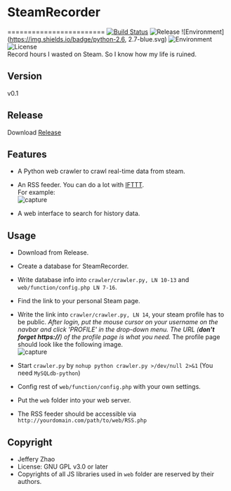 # SteamRecorder
========================
[![Build Status](https://travis-ci.org/zeruniverse/SteamRecorder.svg?branch=master)](https://travis-ci.org/zeruniverse/SteamRecorder)
![Release](https://img.shields.io/github/release/zeruniverse/SteamRecorder.svg)
![Environment](https://img.shields.io/badge/python-2.6, 2.7-blue.svg)
![Environment](https://img.shields.io/badge/PHP-5.2+-blue.svg)
![License](https://img.shields.io/github/license/zeruniverse/SteamRecorder.svg)  
Record hours I wasted on Steam. So I know how my life is ruined.

## Version  
v0.1  
   
## Release  
Download [Release](https://github.com/zeruniverse/SteamRecorder/releases/latest)  
  
## Features  
+ A Python web crawler to crawl real-time data from steam.    
+ An RSS feeder. You can do a lot with [IFTTT](https://ifttt.com/).    
  For example:  
  ![capture](https://cloud.githubusercontent.com/assets/4648756/16863169/e991d118-4a04-11e6-8c3f-afae04e7cb1b.PNG)
  
+ A web interface to search for history data.  
  
## Usage
+ Download from Release.  
+ Create a database for SteamRecorder.  
+ Write database info into `crawler/crawler.py, LN 10-13` and `web/function/config.php LN 7-16`.
+ Find the link to your personal Steam page. 
+ Write the link into `crawler/crawler.py, LN 14`, your steam profile has to be public.
  *After login, put the mouse cursor on your username on the navbar and click 'PROFILE' in the drop-down menu. The URL (***don't forget https://***) of the profile page is what you need.* The profile page should look like the following image.  
  ![capture](https://cloud.githubusercontent.com/assets/4648756/16862837/0921df26-4a02-11e6-9a66-2ef2bcdb291a.PNG)
  
+ Start `crawler.py` by `nohup python crawler.py >/dev/null 2>&1` (You need `MySQLdb-python`)
+ Config rest of `web/function/config.php` with your own settings.
+ Put the `web` folder into your web server.
+ The RSS feeder should be accessible via `http://yourdomain.com/path/to/web/RSS.php`

## Copyright  
+ Jeffery Zhao  
+ License: GNU GPL v3.0 or later  
+ Copyrights of all JS libraries used in `web` folder are reserved by their authors.
